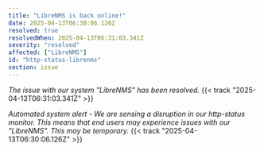 ```yaml
---
title: "LibreNMS is back online!"
date: 2025-04-13T06:30:06.126Z
resolved: true
resolvedWhen: 2025-04-13T06:31:03.341Z
severity: "resolved"
affected: ["LibreNMS"]
id: "http-status-librenms"
section: issue
---
```


*The issue with our system "LibreNMS" has been resolved.* {{< track "2025-04-13T06:31:03.341Z" >}}

**Automated system alert* - We are sensing a disruption in our http-status monitor. This means that end users may experience issues with our "LibreNMS". This may be temporary.* {{< track "2025-04-13T06:30:06.126Z" >}}
